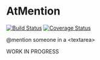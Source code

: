 # AtMention
[![Build Status](https://travis-ci.org/jorritdenbroeder/atmention.svg?branch=master)](https://travis-ci.org/jorritdenbroeder/atmention)
[![Coverage Status](https://coveralls.io/repos/github/jorritdenbroeder/atmention/badge.svg?branch=master)](https://coveralls.io/github/jorritdenbroeder/atmention?branch=master)

@mention someone in a &lt;textarea&gt;

WORK IN PROGRESS
